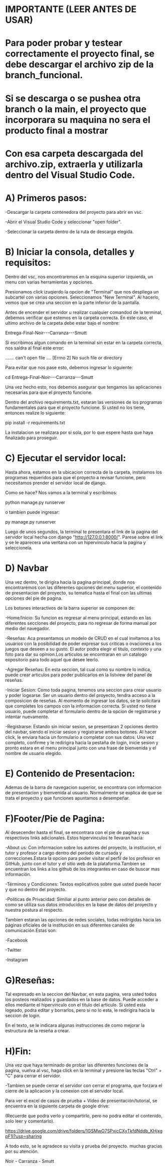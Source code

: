 # IMPORTANTE  (LEER ANTES DE USAR)

# Para poder probar y testear correctamente el proyecto final, se debe descargar el archivo zip de la branch_funcional.

# Si se descarga o se pushea otra branch o la main, el proyecto que incorporara su maquina no sera el producto final a mostrar

# Con esa carpeta descargada del archivo.zip, extraerla y utilizarla dentro del Visual Studio Code.

# A) Primeros pasos:
-Descargar la carpeta contenedora del proyecto para abrir en vsc.

-Abrir el Visual Studio Code y seleccionar "open folder".

-Seleccionar la carpeta dentro de la ruta de descarga elegida.

# B) Iniciar la consola, detalles y requisitos:
Dentro del vsc, nos encontraremos en la esquina superior izquierda, un menu con varias herramientas y opciones.

Presionamos click izuqierdo la opcion de "Terminal" que nos despliega un subcartel con varias opciones. Seleccionamos "New Terminal". Al hacerlo, vemos que se crea una seccion en la parte inferior de la pantalla.

Antes de encender el servidor u realizar cualquier comandod de la terminal, debemos verificar que estemos en la carpeta correcta. En este caso, el ultimo archivo de la carpeta debe estar bajo el nombre:

Entrega-Final-Noir---Carranza---Smutt

Si escribimos algun comando en la terminal sin estar en la carpeta correcta, nos saldra al final este error:

....... can't open file .... [Errno 2] No such file or directory

Para evitar que nos pase esto, debemos ingresar lo siguiente:

cd Entrega-Final-Noir---Carranza---Smutt

Una vez hecho esto, nos debemos asegurar que tengamos las aplicaciones necesarias para que el proyecto funcione.

Dentro del archivo requirements.txt, estaran las versiones de los programas fundamentales para que el proyecto funcione. Si usted no los tiene, entonces realize lo siguiente:

pip install -r requirements.txt

La instalacion se realizara por si sola, por lo que espere hasta que haya finalizado para proseguir.

# C) Ejecutar el servidor local:
Hasta ahora, estamos en la ubicacion correcta de la carpeta, instalamos los programas requeridos para que el proyecto a revisar funcione, pero necesitamos prender el servidor local de django.

Como se hace? Nos vamos a la terminal y escribimos:

python manage.py runserver

o tambien puede ingresar:

py manage.py runserver

Luego de unos segundos, la terminal te presentara el link de la pagina del servidor local hecha con django "http://127.0.0.1:8000/". Parese sobre el link y se le aparecera una ventana con un hipervinculo hacia la pagina y seleccionela.

# D) Navbar
Una vez dentro, te dirigira hacia la pagina principal, donde nos encontraremos con las diferentes opciones del menu superior, el contenido de presentacion del proyecto, su tematica hasta el final con las ultimas opciones del pie de pagina.

Los botones interactivos de la barra superior se componen de:

-Home/Inicio: Su funcion es regresar al menu principal, estando en las diferentes secciones del proyecto, para no regresar de forma manual por medio del navegador.

-Reseñas: Aca presentamos un modelo de CRUD en el cual invitamos a los usuarios con la posibilidad de poder expresar sus criticas o ovaciones a los juegos que deseen a su gusto. El autor podra elegir el titulo, contexto y una foto para dar su opinion.Los articulos se encontraran en un catalogo expositorio para todo aquel que desee leerlo.

-Agregar Reseñas: En esta seccion, tal cual como su nombre lo indica, puede crear articulos para poder publicarlos en la listview del panel de reseñas.

-Iniciar Sesion: Como toda pagina, tenemos una seccion para crear usuario y poder logearse. Ser un usuario dentro del proyecto, tendra acceso a la composicion de reseñas. Al momento de ingresar los datos, se te solicitara que completes los campos con la informacion correcta. Si usted no tiene usuario, puede completar el formulario dentro de la opcion de registrarse y intentar nuevamente.

-Registrarse: Estando sin iniciar sesion, se presentaran 2 opciones dentro del navbar, siendo el iniciar sesion y registrarse ambos botones. Al hacer click, le enviara hacia un formulario a completar con sus datos. Una vez completo, confirme y le redirigira hacia la pestaña de login, inicie sesion y pronto estara en el menu principal junto con una frase de bienvenida y el nombre de usuario elegido.

# E) Contenido de Presentacion:
Ademas de la barra de navegacion superior, se encontrara con informacion de presentacion y bienvenida al usuario. Normalmente se explica de que se trata el proyecto y que funciones apuntamos a desempeñar.

# F)Footer/Pie de Pagina:
Al desecender hasta el final, se encontrara con el pie de pagina y sus respectivos links adicionales. Estos hipervinculos te llevaran hacia:

-About us: Con informacion sobre los autores del proyecto, la institucion, el tutor y profesor a cargo dentro del periodo de cursada y correcciones.Estara la opcion para poder visitar el perfil de los profesor en GitHub, junto con el tutor y el sitio web de la plataforma.Tambien se encuentran los links a los github de los integrantes en caso de buscar mas información.

-Términos y Condiciones: Textos explicativos sobre que usted puede hacer y que no dentro del proyecto.

-Politicas de Privacidad: Similiar al punto anterior pero con detalles de como se utiliza sus datos introducidos en la base de datos del proyecto y nuestra postura al respecto.

Tambien estaran las opciones de redes sociales, todas redirigidas hacia las páginas oficiales de la institución en sus diferentes canales de comunicación.Estas son:

-Facebook

-Twitter

-Instagram

# G)Reseñas:
Tal expresado en la seccion del Navbar, en esta pagina, vera usted todos los posteos realizados y guardados en la base de datos. Puede acceder a ellos mediante el hipervinculo con el titulo del articulo. Si usted esta logeado, podra editar y borrarlos, pero si no lo esta, le redirigira hacia la seccion de login.

En el texto, se le indicara algunas instrucciones de como mejorar la estructura de la reseña a crear.

# H)Fin:
Una vez que haya terminado de probar las diferentes funciones de la pagina, vuelva al vsc, haga click en la terminal y presione las teclas "Ctrl" + "C" para cerrar el servidor.

-Tambien se puede cerrar el servidor con cerrar el programa, que forzara el cierre de la aplicacion y la conexion con el servidor local.

Para ver el excel de casos de prueba + Video de presentación/tutorial, se encuentra en la siguiente carpeta de google drive:

(Recuerde que podra verlo y compartirlo, pero no podra editar el contenido, solo leer y comentarlo).

https://drive.google.com/drive/folders/1GSMwO7SPxjcCXyTkfdNddb_KHjxgpF1I?usp=sharing

A todo esto, se le agradece su visita y prueba del proyecto. muchas gracias por su atención.

Noir - Carranza - Smutt
